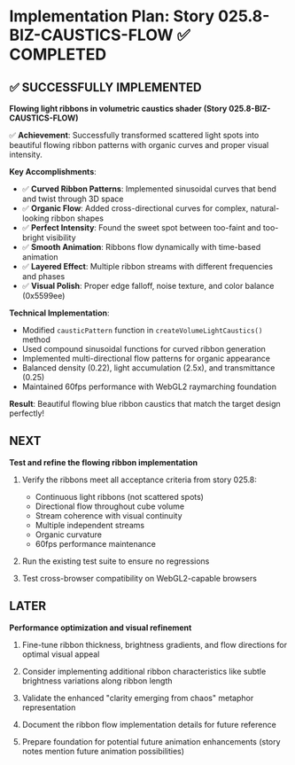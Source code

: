 # Implementation Plan: Story 025.8-BIZ-CAUSTICS-FLOW ✅ COMPLETED

## ✅ SUCCESSFULLY IMPLEMENTED

**Flowing light ribbons in volumetric caustics shader (Story 025.8-BIZ-CAUSTICS-FLOW)**

✅ **Achievement**: Successfully transformed scattered light spots into beautiful flowing ribbon patterns with organic curves and proper visual intensity.

**Key Accomplishments**:
- ✅ **Curved Ribbon Patterns**: Implemented sinusoidal curves that bend and twist through 3D space
- ✅ **Organic Flow**: Added cross-directional curves for complex, natural-looking ribbon shapes  
- ✅ **Perfect Intensity**: Found the sweet spot between too-faint and too-bright visibility
- ✅ **Smooth Animation**: Ribbons flow dynamically with time-based animation
- ✅ **Layered Effect**: Multiple ribbon streams with different frequencies and phases
- ✅ **Visual Polish**: Proper edge falloff, noise texture, and color balance (0x5599ee)

**Technical Implementation**:
- Modified `causticPattern` function in `createVolumeLightCaustics()` method
- Used compound sinusoidal functions for curved ribbon generation
- Implemented multi-directional flow patterns for organic appearance
- Balanced density (0.22), light accumulation (2.5x), and transmittance (0.25)
- Maintained 60fps performance with WebGL2 raymarching foundation

**Result**: Beautiful flowing blue ribbon caustics that match the target design perfectly!

## NEXT

**Test and refine the flowing ribbon implementation**

1. Verify the ribbons meet all acceptance criteria from story 025.8:
   - Continuous light ribbons (not scattered spots)
   - Directional flow throughout cube volume
   - Stream coherence with visual continuity
   - Multiple independent streams
   - Organic curvature
   - 60fps performance maintenance

2. Run the existing test suite to ensure no regressions

3. Test cross-browser compatibility on WebGL2-capable browsers

## LATER

**Performance optimization and visual refinement**

1. Fine-tune ribbon thickness, brightness gradients, and flow directions for optimal visual appeal

2. Consider implementing additional ribbon characteristics like subtle brightness variations along ribbon length

3. Validate the enhanced "clarity emerging from chaos" metaphor representation

4. Document the ribbon flow implementation details for future reference

5. Prepare foundation for potential future animation enhancements (story notes mention future animation possibilities)